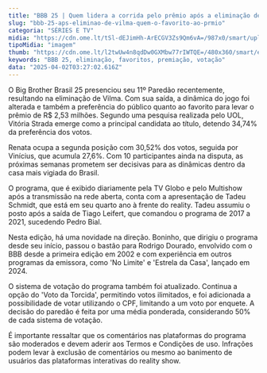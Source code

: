```yaml
---
title: "BBB 25 | Quem lidera a corrida pelo prêmio após a eliminação de Vilma?"
slug: "bbb-25-aps-eliminao-de-vilma-quem-o-favorito-ao-prmio"
categoria: "SÉRIES E TV"
midia: "https://cdn.ome.lt/tSl-dEJimHh-ArECGV3Zs9Qm6vA=/987x0/smart/uploads/conteudo/fotos/bbb25-favorito.jpg"
tipoMidia: "imagem"
thumb: "https://cdn.ome.lt/l2twUw4n8qdDw0GXMbw77rIWTQE=/480x360/smart/extras/conteudos/bbb25-favorito-peq.jpg"
keywords: "BBB 25, eliminação, favoritos, premiação, votação"
data: "2025-04-02T03:27:02.616Z"
---
```


O Big Brother Brasil 25 presenciou seu 11º Paredão recentemente, resultando na eliminação de Vilma. Com sua saída, a dinâmica do jogo foi alterada e também a preferência do público quanto ao favorito para levar o prêmio de R$ 2,53 milhões. Segundo uma pesquisa realizada pelo UOL, Vitória Strada emerge como a principal candidata ao título, detendo 34,74% da preferência dos votos.

Renata ocupa a segunda posição com 30,52% dos votos, seguida por Vinícius, que acumula 27,6%. Com 10 participantes ainda na disputa, as próximas semanas prometem ser decisivas para as dinâmicas dentro da casa mais vigiada do Brasil.

O programa, que é exibido diariamente pela TV Globo e pelo Multishow após a transmissão na rede aberta, conta com a apresentação de Tadeu Schmidt, que está em seu quarto ano à frente do reality. Tadeu assumiu o posto após a saída de Tiago Leifert, que comandou o programa de 2017 a 2021, sucedendo Pedro Bial.

Nesta edição, há uma novidade na direção. Boninho, que dirigiu o programa desde seu início, passou o bastão para Rodrigo Dourado, envolvido com o BBB desde a primeira edição em 2002 e com experiência em outros programas da emissora, como 'No Limite' e 'Estrela da Casa', lançado em 2024.

O sistema de votação do programa também foi atualizado. Continua a opção do 'Voto da Torcida', permitindo votos ilimitados, e foi adicionada a possibilidade de votar utilizando o CPF, limitando a um voto por enquete. A decisão do paredão é feita por uma média ponderada, considerando 50% de cada sistema de votação.

É importante ressaltar que os comentários nas plataformas do programa são moderados e devem aderir aos Termos e Condições de uso. Infrações podem levar à exclusão de comentários ou mesmo ao banimento de usuários das plataformas interativas do reality show.
